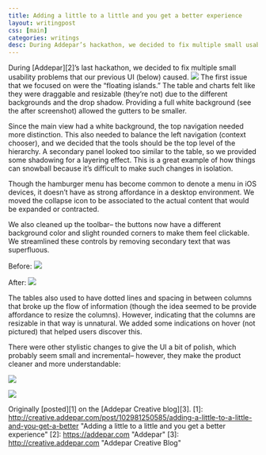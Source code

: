 ```yaml
---
title: Adding a little to a little and you get a better experience
layout: writingpost
css: [main]
categories: writings
desc: During Addepar’s hackathon, we decided to fix multiple small usability problems that our previous UI caused.
---
```


During [Addepar][2]’s last hackathon, we decided to fix multiple small usability problems that our previous UI (below) caused.
<img src="{{site.baseurl}}/images/writings/adde3.png"></img> 
The first issue that we focused on were the “floating islands.” The table and charts felt like they were draggable and resizable (they’re not) due to the different backgrounds and the drop shadow. Providing a full white background (see the after screenshot) allowed the gutters to be smaller.


Since the main view had a white background, the top navigation needed more distinction. This also needed to balance the left navigation (context chooser), and we decided that the tools should be the top level of the hierarchy. A secondary panel looked too similar to the table, so we provided some shadowing for a layering effect. This is a great example of how things can snowball because it’s difficult to make such changes in isolation.


Though the hamburger menu has become common to denote a menu in iOS devices, it doesn’t have as strong affordance in a desktop environment. We moved the collapse icon to be associated to the actual content that would be expanded or contracted.


We also cleaned up the toolbar–  the buttons now have a different background color and slight rounded corners to make them feel clickable. We streamlined these controls by removing secondary text that was superfluous.


Before:
<img src="{{site.baseurl}}/images/writings/adde4.png"></img> 

After:
<img src="{{site.baseurl}}/images/writings/adde5.png"></img> 


The tables also used to have dotted lines and spacing in between columns that broke up the flow of information (though the idea seemed to be provide affordance to resize the columns). However, indicating that the columns are resizable in that way is unnatural. We added some indications on hover (not pictured) that helped users discover this.


There were other stylistic changes to give the UI a bit of polish, which probably seem small and incremental– however, they make the product cleaner and more understandable:

<img src="{{site.baseurl}}/images/writings/adde.png"></img> 

<img src="{{site.baseurl}}/images/writings/adde2.png"></img> 

Originally [posted][1] on the [Addepar Creative blog][3].
[1]: http://creative.addepar.com/post/102981250585/adding-a-little-to-a-little-and-you-get-a-better "Adding a little to a little and you get a better experience"
[2]: https://addepar.com "Addepar"
[3]: http://creative.addepar.com "Addepar Creative Blog"